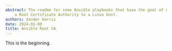 ```yaml
---
abstract: The readme for some Ansible playbooks that have the goal of deploying
    a Root Certificate Authority to a Linux host.
authors: Xander Harris
date: 2024-03-08
title: Ansible Root CA
---
```


This is the beginning.
